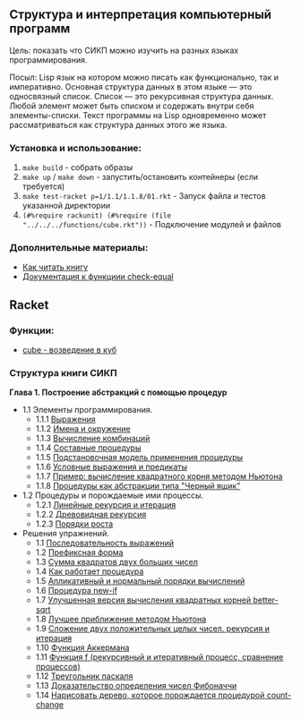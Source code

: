 
## Структура и интерпретация компьютерный программ

Цель: показать что СИКП можно изучить на разных языках программирования.

Посыл: Lisp язык на котором можно писать как функционально, так и императивно. 
Основная структура данных в этом языке — это односвязный список. Список — это рекурсивная структура данных.
Любой элемент может быть списком и содержать внутри себя элементы-списки.
Текст программы на Lisp одновременно может рассматриваться как структура данных этого же языка.

### Установка и использование:

1. `make build` - собрать образы
2. `make up` / `make down` - запустить/остановить контейнеры (если требуется)
3. `make test-racket p=1/1.1/1.1.8/01.rkt` - Запуск файла и тестов указанной директории
4. `(#%require rackunit) (#%require (file "../../../functions/cube.rkt"))` - Подключение модулей и файлов

### Дополнительные материалы:

- [Как читать книгу](https://guides.hexlet.io/how-to-learn-sicp/)
- [Документация к функциии check-equal](https://docs.racket-lang.org/rackunit/api.html?q=check-equal)

## Racket

### Функции:

- [cube - возведение в куб](./racket/functions/cube.rkt)

### Структура книги СИКП

**Глава 1. Построение абстракций с помощью процедур**
- 1.1 Элементы программирования.
    - 1.1.1 [Выражения](./racket/1/1.1/1.1.1/01.rkt)
    - 1.1.2 [Имена и окружение](./racket/1/1.1/1.1.2/01.rkt)   
    - 1.1.3 [Вычисление комбинаций](./racket/1/1.1/1.1.3/01.rkt)   
    - 1.1.4 [Составные процедуры](./racket/1/1.1/1.1.4/01.rkt)   
    - 1.1.5 [Подстановочная модель применения процедуры](./racket/1/1.1/1.1.5/01.rkt)   
    - 1.1.6 [Условные выражения и предикаты](./racket/1/1.1/1.1.6/01.rkt)
    - 1.1.7 [Пример: вычисление квадратного корня методом Ньютона](./racket/1/1.1/1.1.7/01.rkt)
    - 1.1.8 [Процедуры как абстракции типа "Черный ящик"](./racket/1/1.1/1.1.8/01.rkt)
- 1.2 Процедуры и порождаемые ими процессы.
    - 1.2.1 [Линейные рекурсия и итерация](./racket/1/1.2/1.2.1/01.rkt)
    - 1.2.2 [Древовидная рекурсия](./racket/1/1.2/1.2.2/01.rkt)
    - 1.2.3 [Порядки роста](./racket/1/1.2/1.2.3/01.rkt)
- Решения упражнений.
    - 1.1 [Последовательность выражений](./racket/solutions/1.1.rkt)
    - 1.2 [Префиксная форма](./racket/solutions/1.2.rkt)
    - 1.3 [Сумма квадратов двух больших чисел](./racket/solutions/1.3.rkt)
    - 1.4 [Как работает процедура](./racket/solutions/1.4.rkt)
    - 1.5 [Апликативный и нормальный порядки вычислений](./racket/solutions/1.5.rkt)
    - 1.6 [Процедура new-if](./racket/solutions/1.6.rkt)
    - 1.7 [Улучшенная версия вычисления квадратных корней better-sqrt](./racket/solutions/1.7.rkt)
    - 1.8 [Лучшее приближение методом Ньютона](./racket/solutions/1.8.rkt)
    - 1.9 [Сложение двух положительных целых чисел. рекурсия и итерация](./racket/solutions/1.9.rkt)
    - 1.10 [Функция Аккермана](./racket/solutions/1.10.rkt)
    - 1.11 [Функция f (рекурсивный и итеративный процесс, сравнение процессов)](./racket/solutions/1.11.rkt)
    - 1.12 [Треугольник паскаля](./racket/solutions/1.12.rkt)
    - 1.13 [Доказательство определения чисел Фибоначчи](./racket/solutions/1.13.rkt)
    - 1.14 [Нарисовать дерево, которое порождается процедурой count-change](./racket/solutions/1.14.rkt)